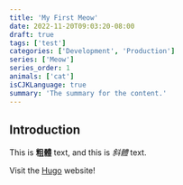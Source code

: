 ```yaml
---
title: 'My First Meow'
date: 2022-11-20T09:03:20-08:00
draft: true
tags: ['test']
categories: ['Development', 'Production']
series: ['Meow']
series_order: 1
animals: ['cat']
isCJKLanguage: true
summary: 'The summary for the content.'
---
```


## Introduction

This is **粗體** text, and this is _斜體_ text.

Visit the [Hugo](https://gohugo.io) website!
